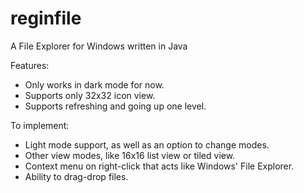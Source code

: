 # reginfile
A File Explorer for Windows written in Java

Features:
- Only works in dark mode for now.
- Supports only 32x32 icon view.
- Supports refreshing and going up one level.

To implement:
- Light mode support, as well as an option to change modes.
- Other view modes, like 16x16 list view or tiled view.
- Context menu on right-click that acts like Windows' File Explorer.
- Ability to drag-drop files.
